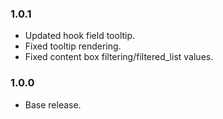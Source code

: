 ### 1.0.1
* Updated hook field tooltip.
* Fixed tooltip rendering.
* Fixed content box filtering/filtered_list values.

### 1.0.0
* Base release.